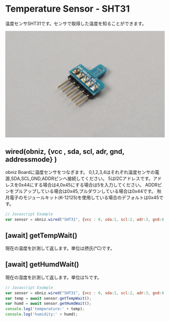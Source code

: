 # Temperature Sensor - SHT31
温度センサSHT31です。センサで取得した温度を知ることができます。

![](image.jpg)

## wired(obniz,  {vcc , sda, scl, adr, gnd, addressmode} )
obniz Boardに温度センサをつなぎます。
0,1,2,3,4はそれぞれ温度センサの電源,SDA,SCL,GND,ADDRピンへ接続してください。
5はI2Cアドレスです。アドレスを0x44にする場合は4,0x45にする場合は5を入力してください。
ADDRピンをプルアップしている場合は0x45,プルダウンしている場合は0x44です。
秋月電子のモジュールキット(K-12125)を使用している場合のデフォルトは0x45です。
```javascript
// Javascript Example
var sensor = obniz.wired("SHT31", {vcc : 0, sda:1, scl:2, adr:3, gnd:4, addressmode:5});
```
## [await] getTempWait()
現在の温度を計測して返します。単位は摂氏(°C)です。

## [await] getHumdWait()
現在の湿度を計測して返します。単位は%です。
```javascript
// Javascript Example
var sensor = obniz.wired("SHT31", {vcc : 0, sda:1, scl:2, adr:3, gnd:4, addressmode:5});
var temp = await sensor.getTempWait();
var humd = await sensor.getHumdWait();
console.log('temperature:' + temp);
console.log('humidity:' + humd);
```
